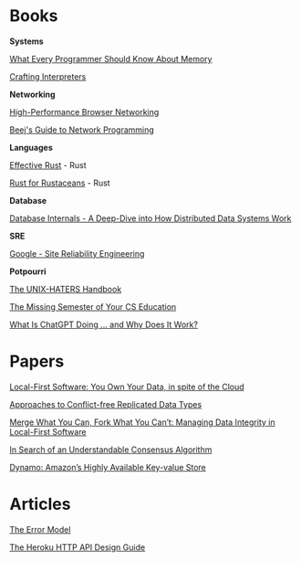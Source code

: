 # Books

**Systems**

[What Every Programmer Should Know About Memory](https://people.freebsd.org/~lstewart/articles/cpumemory.pdf)

[Crafting Interpreters](https://craftinginterpreters.com/)

**Networking**

[High-Performance Browser Networking](https://hpbn.co/primer-on-latency-and-bandwidth/)

[Beej's Guide to Network Programming](https://beej.us/guide/bgnet/html//index.html)

**Languages**

[Effective Rust](https://www.lurklurk.org/effective-rust/title-page.html) - Rust

[Rust for Rustaceans](https://rust-for-rustaceans.com/) - Rust

**Database**

[Database Internals - A Deep-Dive into How Distributed Data Systems Work](https://www.databass.dev/)

**SRE**

[Google - Site Reliability Engineering](https://sre.google/sre-book/table-of-contents/)

**Potpourri**

[The UNIX-HATERS Handbook](https://web.mit.edu/~simsong/www/ugh.pdf)

[The Missing Semester of Your CS Education](https://missing.csail.mit.edu/)

[What Is ChatGPT Doing … and Why Does It Work?](https://writings.stephenwolfram.com/2023/02/what-is-chatgpt-doing-and-why-does-it-work/)

# Papers

[Local-First Software: You Own Your Data, in spite of the Cloud](https://www.inkandswitch.com/local-first/static/local-first.pdf)

[Approaches to Conflict-free Replicated Data Types](https://arxiv.org/pdf/2310.18220)

[Merge What You Can, Fork What You Can’t: Managing Data Integrity in Local-First Software](https://nicholasschiefer.com/papers/2022-papoc22-merge.pdf)

[In Search of an Understandable Consensus Algorithm](https://raft.github.io/raft.pdf)

[Dynamo: Amazon’s Highly Available Key-value Store](https://www.allthingsdistributed.com/files/amazon-dynamo-sosp2007.pdf)

# Articles

[The Error Model](https://joeduffyblog.com/2016/02/07/the-error-model/)

[The Heroku HTTP API Design Guide](https://github.com/brandur/heroku-http-api-design)
